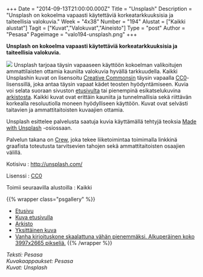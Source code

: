 +++
Date = "2014-09-13T21:00:00.000Z"
Title = "Unsplash"
Description = "Unsplash on kokoelma vapaasti käytettäviä korkeatarkkuuksisia ja taiteellisia valokuvia."
Week = "4x38"
Number = "194"
Alustat = ["Kaikki alustat"]
Tagit = ["Kuvat","Valokuvat","Aineisto"]
Type = "post"
Author = "Pesasa"
Pageimage = "valo194-unsplash.png"
+++


**Unsplash on kokoelma vapaasti käytettäviä korkeatarkkuuksisia ja
taiteellisia valokuvia.**

![ ](/images/valo194-unsplash.png "fig:valo194-unsplash.png") Unsplash tarjoaa
täysin vapaaseen käyttöön kokoelman valikoitujen ammattilaisten ottamia
kauniita valokuvia hyvällä tarkkuudella. Kaikki Unsplashin kuvat on
lisensoitu [Creative Commonsin](http://creativecommons.fi/) täysin
vapaalla
[CC0](http://creativecommons.org/publicdomain/zero/1.0/)-lisenssillä,
joka antaa täysin vapaat kädet teosten hyödyntämiseen. Kuvia voi selata
suoraan sivuston [etusivulta](http://unsplash.com/) tai pienempinä
esikatselukuvina [arkistosta](http://unsplash.com/archive#_=_). Kaikki
kuvat ovat erittäin kauniita ja tunnelmallisia sekä riittävän korkealla
resoluutiolla moneen hyödylliseen käyttöön. Kuvat ovat selvästi
taitavien ja ammattitaitoisten kuvaajien ottamia.

Unsplash esittelee palvelusta saatuja kuvia käyttämällä tehtyjä teoksia
[Made with Unsplash](http://madewith.unsplash.com/) -osiossaan.

Palvelun takana on [Crew](https://pickcrew.com/), joka tekee
liiketoimintaa toimimalla linkkinä graafista toteutusta tarvitsevien
tahojen sekä ammattitaitoisten osaajien välillä.

Kotisivu
:   <http://unsplash.com/>

Lisenssi
:   [CC0](http://creativecommons.org/publicdomain/zero/1.0/)

Toimii seuraavilla alustoilla
:   Kaikki

{{% wrapper class="psgallery" %}}
-   [Etusivu](/images/unsplash-1.jpg)
-   [Kuva etusivulla](/images/unsplash-2.jpg)
-   [Arkisto](/images/unsplash-3.jpg)
-   [Yksittäinen kuva](/images/unsplash-4.jpg)
-   [Vanha kirjoituskone skaalattuna vähän pienemmäksi. Alkuperäinen
    koko 3997x2665 pikseliä.](/images/unsplash-5.jpg)
{{% /wrapper %}}

*Teksti: Pesasa* <br />
*Kuvakaappaukset: Pesasa* <br />
*Kuvat: Unsplash*


